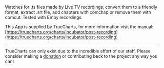 Watches for .ts files made by Live TV recordings, convert them to a friendly format, extract .srt file, add chapters with comchap or remove them with comcut. Tested with Emby recordings.

This App is supplied by TrueCharts, for more information visit the manual: [https://truecharts.org/charts/incubator/post-recording](https://truecharts.org/charts/incubator/post-recording)

---

TrueCharts can only exist due to the incredible effort of our staff.
Please consider making a [donation](https://truecharts.org/sponsor) or contributing back to the project any way you can!
